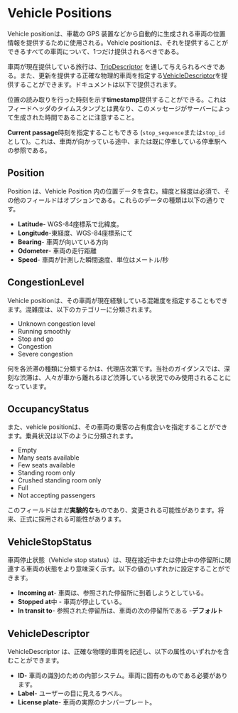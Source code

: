 # Vehicle Positions

Vehicle positionは、車載の GPS 装置などから自動的に生成される車両の位置情報を提供するために使用される。Vehicle positionは、それを提供することができるすべての車両について、1つだけ提供されるべきである。

車両が現在提供している旅行は、[TripDescriptor](../reference.md#message-tripdescriptor) を通して与えられるべきである。また、更新を提供する正確な物理的車両を指定する[VehicleDescriptor](../reference.md#message-vehicledescriptor)を提供することができます。ドキュメントは以下で提供されます。

位置の読み取りを行った時刻を示す**timestamp**提供することができる。これはフィードヘッダのタイムスタンプとは異なり、このメッセージがサーバーによって生成された時間であることに注意すること。

**Current passage**時刻を指定することもできる (`stop_sequence`または`stop_id` として)。これは、車両が向かっている途中、または既に停車している停車駅への参照である。

## Position

Position は、Vehicle Position 内の位置データを含む。緯度と経度は必須で、その他のフィールドはオプションである。これらのデータの種類は以下の通りです。

*   **Latitude**- WGS-84座標系で北緯度。
*   **Longitude**-東経度、WGS-84座標系にて
*   **Bearing**- 車両が向いている方向
*   **Odometer**- 車両の走行距離
*   **Speed**- 車両が計測した瞬間速度、単位はメートル/秒

## CongestionLevel

Vehicle positionは、その車両が現在経験している混雑度を指定することもできます。混雑度は、以下のカテゴリーに分類されます。

*   Unknown congestion level
*   Running smoothly
*   Stop and go
*   Congestion
*   Severe congestion

何を各渋滞の種類に分類するかは、代理店次第です。当社のガイダンスでは、深刻な渋滞は、人々が車から離れるほど渋滞している状況でのみ使用されることになっています。

## OccupancyStatus

また、vehicle positionは、その車両の乗客の占有度合いを指定することができます。乗員状況は以下のように分類されます。

*   Empty
*   Many seats available
*   Few seats available
*   Standing room only
*   Crushed standing room only
*   Full
*   Not accepting passengers

このフィールドはまだ**実験的な**ものであり、変更される可能性があります。将来、正式に採用される可能性があります。

## VehicleStopStatus

車両停止状態（Vehicle stop status）は、現在接近中または停止中の停留所に関連する車両の状態をより意味深く示す。以下の値のいずれかに設定することができます。

*   **Incoming at**- 車両は、参照された停留所に到着しようとしている。
*   **Stopped at**中 - 車両が停止している。
*   **In transit to**- 参照された停留所は、車両の次の停留所である -**デフォルト**

## VehicleDescriptor

VehicleDescriptor は、正確な物理的車両を記述し、以下の属性のいずれかを含むことができます。

*   **ID**- 車両の識別のための内部システム。車両に固有のものである必要があります。
*   **Label**- ユーザーの目に見えるラベル。
*   **License plate**- 車両の実際のナンバープレート。
